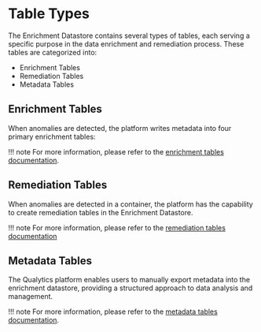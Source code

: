 # Table Types

The Enrichment Datastore contains several types of tables, each serving a specific purpose in the data enrichment and remediation process. These tables are categorized into:

- Enrichment Tables
- Remediation Tables
- Metadata Tables

## Enrichment Tables

When anomalies are detected, the platform writes metadata into four primary enrichment tables:

!!! note 
    For more information, please refer to the [enrichment tables documentation](../enrichment/enrichment-tables.md).

## Remediation Tables

When anomalies are detected in a container, the platform has the capability to create remediation tables in the Enrichment Datastore.

!!! note 
    For more information, please refer to the [remediation tables documentation](../enrichment/remediation-tables.md)

## Metadata Tables

The Qualytics platform enables users to manually export metadata into the enrichment datastore, providing a structured approach to data analysis and management.

!!! note
    For more information, please refer to the [metadata tables documentation](../enrichment/metadata-tables.md).
